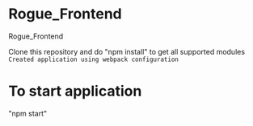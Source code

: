 # Rogue_Frontend
Rogue_Frontend

Clone this repository and do "npm install" to get all supported modules
`Created application using webpack configuration`

# To start application
 "npm start"

